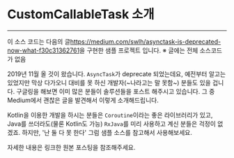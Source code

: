 # CustomCallableTask 소개
-------------------------
이 소스 코드는 다음의 글<https://medium.com/swlh/asynctask-is-deprecated-now-what-f30c31362761>을 구현한 샘플 프로젝트 입니다.
※ 글에는 전체 소스코드가 없음

2019년 11월 올 것이 왔습니다.
`AsyncTask`가 deprecate 되었는데요, 예전부터 알고는 있었지만 막상 다가오니 대비를 못 하신 개발자(~나라고는 말 못함~) 분들도 있을 겁니다.
구글링을 해보면 이미 많은 분들이 솔루션들을 포스트 해주시고 있습니다.
그 중 Medium에서 괜찮은 글을 발견해서 이렇게 소개해드립니다.

Kotlin을 이용한 개발을 하시는 분들은 `Coroutine`이라는 좋은 라이브러리가 있고, Java를 쓰더라도(물론 Kotlin도 가능) `RxJava`를 미리 사용하고 계신 분들은 걱정이 없겠죠.
하지만, '난 둘 다 못 한다' 그럼 샘플 소스를 참고해서 사용해보세요.

자세한 내용은 링크한 원본 포스팅을 참조해주세요.
